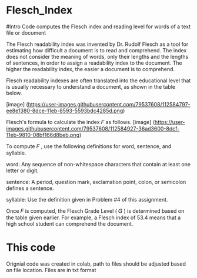 # Flesch_Index
#Intro
Code computes the Flesch index and reading level for words of a text file or document

The Flesch readability index was invented by Dr. Rudolf Flesch as a tool for estimating how difficult a document is to read and comprehend. The index does not consider the meaning of words, only their lengths and the lengths of sentences, in order to assign a readability index to the document. The higher the readability index, the easier a document is to comprehend.

Flesch readability indexes are often translated into the educational level that is usually necessary to understand a document, as shown in the table below.

[image] (https://user-images.githubusercontent.com/79537608/112584797-ee8e1380-8dce-11eb-8593-5593bdc4285d.png)

Flesch's formula to calculate the index  𝐹  as follows.
[image] (https://user-images.githubusercontent.com/79537608/112584927-36ad3600-8dcf-11eb-9810-08bf166d8beb.png)

To compute  𝐹 , use the following definitions for word, sentence, and syllable.

word: Any sequence of non-whitespace characters that contain at least one letter or digit.

sentence: A period, question mark, exclamation point, colon, or semicolon defines a sentence.

syllable: Use the definition given in Problem #4 of this assignment.

Once  𝐹  is computed, the Flesch Grade Level ( 𝐺 ) is determined based on the table given earlier. For example, a Flesch index of 53.4 means that a high school student can comprehend the document.

# This code
Orignial code was created in colab, path to files should be adjusted based on file location.
Files are in txt format
